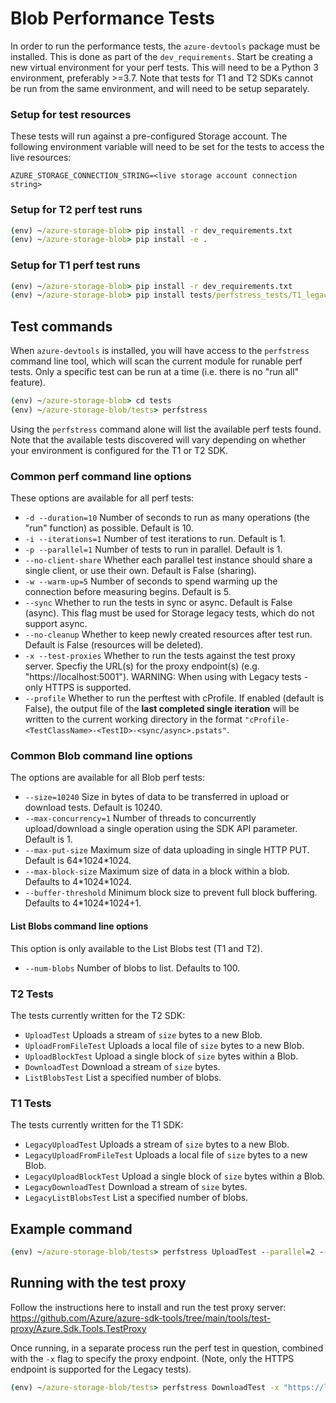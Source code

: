 # Blob Performance Tests

In order to run the performance tests, the `azure-devtools` package must be installed. This is done as part of the `dev_requirements`.
Start be creating a new virtual environment for your perf tests. This will need to be a Python 3 environment, preferably >=3.7.
Note that tests for T1 and T2 SDKs cannot be run from the same environment, and will need to be setup separately.

### Setup for test resources

These tests will run against a pre-configured Storage account. The following environment variable will need to be set for the tests to access the live resources:
```
AZURE_STORAGE_CONNECTION_STRING=<live storage account connection string>
```

### Setup for T2 perf test runs

```cmd
(env) ~/azure-storage-blob> pip install -r dev_requirements.txt
(env) ~/azure-storage-blob> pip install -e .
```

### Setup for T1 perf test runs

```cmd
(env) ~/azure-storage-blob> pip install -r dev_requirements.txt
(env) ~/azure-storage-blob> pip install tests/perfstress_tests/T1_legacy_tests/t1_test_requirements.txt
```

## Test commands

When `azure-devtools` is installed, you will have access to the `perfstress` command line tool, which will scan the current module for runable perf tests. Only a specific test can be run at a time (i.e. there is no "run all" feature).

```cmd
(env) ~/azure-storage-blob> cd tests
(env) ~/azure-storage-blob/tests> perfstress
```
Using the `perfstress` command alone will list the available perf tests found. Note that the available tests discovered will vary depending on whether your environment is configured for the T1 or T2 SDK.

### Common perf command line options
These options are available for all perf tests:
- `-d --duration=10` Number of seconds to run as many operations (the "run" function) as possible. Default is 10.
- `-i --iterations=1` Number of test iterations to run. Default is 1.
- `-p --parallel=1` Number of tests to run in parallel. Default is 1.
- `--no-client-share` Whether each parallel test instance should share a single client, or use their own. Default is False (sharing).
- `-w --warm-up=5` Number of seconds to spend warming up the connection before measuring begins. Default is 5.
- `--sync` Whether to run the tests in sync or async. Default is False (async). This flag must be used for Storage legacy tests, which do not support async.
- `--no-cleanup` Whether to keep newly created resources after test run. Default is False (resources will be deleted).
- `-x --test-proxies` Whether to run the tests against the test proxy server. Specfiy the URL(s) for the proxy endpoint(s) (e.g. "https://localhost:5001"). WARNING: When using with Legacy tests - only HTTPS is supported.
- `--profile` Whether to run the perftest with cProfile. If enabled (default is False), the output file of the **last completed single iteration** will be written to the current working directory in the format `"cProfile-<TestClassName>-<TestID>-<sync/async>.pstats"`.

### Common Blob command line options
The options are available for all Blob perf tests:
- `--size=10240` Size in bytes of data to be transferred in upload or download tests. Default is 10240.
- `--max-concurrency=1` Number of threads to concurrently upload/download a single operation using the SDK API parameter. Default is 1.
- `--max-put-size` Maximum size of data uploading in single HTTP PUT. Default is 64\*1024\*1024.
- `--max-block-size` Maximum size of data in a block within a blob. Defaults to 4\*1024\*1024.
- `--buffer-threshold` Minimum block size to prevent full block buffering. Defaults to 4\*1024\*1024+1.

#### List Blobs command line options
This option is only available to the List Blobs test (T1 and T2).
- `--num-blobs` Number of blobs to list. Defaults to 100.

### T2 Tests
The tests currently written for the T2 SDK:
- `UploadTest` Uploads a stream of `size` bytes to a new Blob.
- `UploadFromFileTest` Uploads a local file of `size` bytes to a new Blob.
- `UploadBlockTest` Upload a single block of `size` bytes within a Blob.
- `DownloadTest` Download a stream of `size` bytes. 
- `ListBlobsTest` List a specified number of blobs.

### T1 Tests
The tests currently written for the T1 SDK:
- `LegacyUploadTest` Uploads a stream of `size` bytes to a new Blob.
- `LegacyUploadFromFileTest` Uploads a local file of `size` bytes to a new Blob.
- `LegacyUploadBlockTest` Upload a single block of `size` bytes within a Blob.
- `LegacyDownloadTest` Download a stream of `size` bytes. 
- `LegacyListBlobsTest` List a specified number of blobs.

## Example command
```cmd
(env) ~/azure-storage-blob/tests> perfstress UploadTest --parallel=2 --size=10240
```

## Running with the test proxy
Follow the instructions here to install and run the test proxy server:
https://github.com/Azure/azure-sdk-tools/tree/main/tools/test-proxy/Azure.Sdk.Tools.TestProxy

Once running, in a separate process run the perf test in question, combined with the `-x` flag to specify the proxy endpoint. (Note, only the HTTPS endpoint is supported for the Legacy tests).
```cmd
(env) ~/azure-storage-blob/tests> perfstress DownloadTest -x "https://localhost:5001"
```
